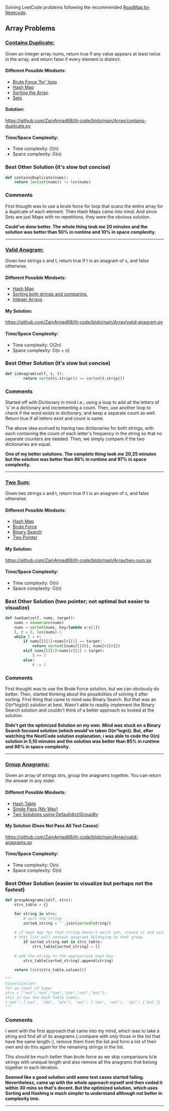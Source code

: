 Solving LeetCode problems following the recommended [RoadMap by Neetcode](https://neetcode.io/roadmap).

## Array Problems

### [Contains Duplicate:](https://leetcode.com/problems/contains-duplicate/description/)
Given an integer array nums, return true if any value appears at least twice in the array, and return false if every element is distinct.

#### Different Possible Mindsets:
- [Brute Force 'for' loop](https://leetcode.com/problems/contains-duplicate/solutions/2568393/my-1st-attempt-brute-force/)
- [Hash Map](https://leetcode.com/problems/contains-duplicate/solutions/1698064/5-different-approaches-w-explanations/)
- [Sorting the Array](https://leetcode.com/problems/contains-duplicate/solutions/3019357/simple-and-efficient-solution-using-sort-python/).
- [Sets](https://github.com/ZainAmjad68/lit-code/blob/main/Array/contains-duplicate.py)
#### Solution:
https://github.com/ZainAmjad68/lit-code/blob/main/Array/contains-duplicate.py
#### Time/Space Complexity:
- Time complexity: O(n)
- Space complexity: O(n)
### Best Other Solution (it's slow but concise)
```python
def containsDuplicate(nums):
	return len(set(nums)) != len(nums)
```
### Comments
First thought was to use a brute force for loop that scans the entire array for a duplicate of each element. Then Hash Maps came into mind. And since Sets are just Maps with no repetitions, they were the obvious solution.

**Could've done better. The whole thing took me 20 minutes and the solution was better than 50% in runtime and 10% in space complexity.**

---

### [Valid Anagram:](https://leetcode.com/problems/valid-anagram/description/)
Given two strings s and t, return true if t is an anagram of s, and false otherwise.
#### Different Possible Mindsets:
- [Hash Map](https://github.com/ZainAmjad68/lit-code/blob/main/Array/valid-anagram.py)
- [Sorting both strings and comparing.](https://leetcode.com/problems/valid-anagram/solutions/3132985/python-simple-one-line-solution-explained/)
- [Integer Arrays](https://leetcode.com/problems/valid-anagram/solutions/3261552/easy-solutions-in-java-python-javascript-and-c-look-at-once/)
#### My Solution:
https://github.com/ZainAmjad68/lit-code/blob/main/Array/valid-anagram.py
#### Time/Space Complexity:
- Time complexity: O(2n)
- Space complexity: O(n + n)
### Best Other Solution (it's slow but concise)
```python
def isAnagram(self, s, t):
        return sorted(s.strip()) == sorted(t.strip())
```
### Comments
Started off with Dictionary in mind i.e.; using a loop to add all the letters of 's' in a dictionary and incrementing a count. Then, use another loop to check if the word exists in dictionary, and keep a separate count as well. Return true if all letters exist and count is same.

The above idea evolved to having two dictionaries for both strings, with each containing the count of each letter's frequency in the string so that no separate counters are needed. Then, we simply compare if the two dictionaries are equal.

**One of my better solutions. The complete thing took me 20,25 minutes but the solution was better than 86% in runtime and 97% in space complexity.**

---

### [Two Sum:](https://leetcode.com/problems/two-sum/)
Given two strings s and t, return true if t is an anagram of s, and false otherwise.
#### Different Possible Mindsets:
- [Hash Map](https://github.com/ZainAmjad68/lit-code/blob/main/Array/two-sum.py)
- [Brute Force](https://leetcode.com/problems/two-sum/solutions/3353650/brute-force-solution/)
- [Binary Search](https://leetcode.com/problems/two-sum/solutions/1636227/using-binary-search/)
- [Two Pointer](https://leetcode.com/problems/two-sum/solutions/662/python-dictionary-and-two-pointer-solutions/)
#### My Solution:
https://github.com/ZainAmjad68/lit-code/blob/main/Array/two-sum.py
#### Time/Space Complexity:
- Time complexity: O(n)
- Space complexity: O(n)
### Best Other Solution (two pointer; not optimal but easier to visualize)
```python
def twoSum(self, nums, target):
    nums = enumerate(nums)
    nums = sorted(nums, key=lambda x:x[1])
    l, r = 0, len(nums)-1
    while l < r:
        if nums[l][1]+nums[r][1] == target:
            return sorted([nums[l][0], nums[r][0]])
        elif nums[l][1]+nums[r][1] < target:
            l += 1
        else:
            r -= 1
```
### Comments
First thought was to use the Brute Force solution, but we can obviously do better. Then, started thinking about the possibilities of solving it after sorting. First thing that came to mind was Binary Search. But that was an O(n*log(n)) solution at best. Wasn't able to readily implement the Binary Search solution and couldn't think of a better approach so looked at the solution.

**Didn't get the optimized Solution on my own. Mind was stuck on a Binary Search focused solution (which would've taken O(n*logn)). But, after watching the NeetCode solution explanation, i was able to code the O(n) solution in 5,10 minutes and the solution was better than 85% in runtime and 88% in space complexity.**

---

### [Group Anagrams:](https://leetcode.com/problems/group-anagrams/)
Given an array of strings strs, group the anagrams together. You can return the answer in any order.
#### Different Possible Mindsets:
- [Hash Table](https://leetcode.com/problems/group-anagrams/solutions/2384037/python-easily-understood-hash-table-fast-simple/)
- [Single Pass (My Way)](https://github.com/ZainAmjad68/lit-code/blob/main/Array/valid-anagrams.py)
- [Two Solutions using Defaultdict/GroupBy](https://leetcode.com/problems/group-anagrams/solutions/3280005/two-python-solutions-with-result-screenshots/)
#### My Solution (Does Not Pass All Test Cases):
https://github.com/ZainAmjad68/lit-code/blob/main/Array/valid-anagrams.py
#### Time/Space Complexity:
- Time complexity: O(n)
- Space complexity: O(n)
### Best Other Solution (easier to visualize but perhaps not the fastest)
```python
def groupAnagrams(self, strs):
    strs_table = {}

    for string in strs:
    	# sort the string
        sorted_string = ''.join(sorted(string))
	
	# if hash key for that string doesn't exist yet, create it and assign it a list
	# that list will contain anagrams belonging to that group
        if sorted_string not in strs_table:
            strs_table[sorted_string] = []
	
	# add the string to the appropriate hash key
        strs_table[sorted_string].append(string)

    return list(strs_table.values())

"""
Visualization:
for an input of type:
strs = ["eat","tea","tan","ate","nat","bat"];
this is how the Hash Table looks:
{'aet': ['eat', 'tea', 'ate'], 'ant': ['tan', 'nat'], 'abt': ['bat']}
"""
```
### Comments
I went with the first approach that came into my mind, which was to take a string and find all of its anagrams (::compare with only those in the list that have the same length::), remove them from the list and form a list of their own and do this again for the remaining strings in the list.

This should be much better than brute force as we skip comparisons b/w strings with unequal length and also remove all the anagrams that belong together in each iteration.

**Seemed like a good solution until some test cases started failing. Nevertheless, came up with the whole approach myself and then coded it within 30 mins so that's decent. But the optimized solution, which uses Sorting and Hashing is much simpler to understand although not better in complexity imo.**

---






